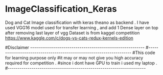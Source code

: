 # ImageClassification_Keras
Dog and Cat Image classification with keras theano as backend .
I have used VGG16 model used for transfer learning , and add 1 Dense layer on top after removing last layer of vgg
Dataset is from kaggel competition https://www.kaggle.com/c/dogs-vs-cats-redux-kernels-edition

#Disclaimer ----------------------------------------------------------
#---------------------------------------------------------------------
#This code for learning purpose only 
#it may or may not give you high accuracy required for competition .
#since i dont have GPU to train i used my laptop .
#----------------------------------------------------------------------
